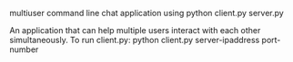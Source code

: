  multiuser command line chat application using python
client.py
server.py

An application that can help multiple users interact with each other simultaneously.
To run client.py:
        python client.py server-ipaddress port-number
